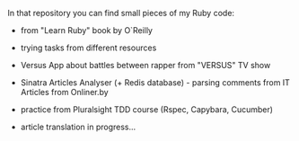 In that repository you can find small pieces of my Ruby code:

+ from "Learn Ruby" book by O`Reilly 

+ trying tasks from different resources

+ Versus App about battles between rapper from "VERSUS" TV show

+ Sinatra Articles Analyser (+ Redis database) - parsing comments from IT Articles from Onliner.by

+ practice from Pluralsight TDD course (Rspec, Capybara, Cucumber)

+ article translation in progress...